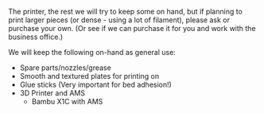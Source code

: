 The printer, the rest we will try to keep some on hand, but if planning to print larger pieces (or dense - using a lot of filament), please ask or purchase your own. (Or see if we can purchase it for you and work with the business office.)

We will keep the following on-hand as general use:
- Spare parts/nozzles/grease
- Smooth and textured plates for printing on
- Glue sticks (Very important for bed adhesion!)
- 3D Printer and AMS
	- Bambu X1C with AMS 